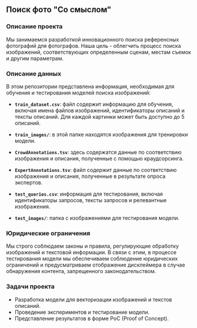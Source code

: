 ## Поиск фото "Со смыслом"

### Описание проекта

Мы занимаемся разработкой инновационного поиска референсных фотографий для фотографов. Наша цель - облегчить процесс поиска изображений, соответствующих определенным сценам, местам съемок и другим параметрам.

### Описание данных

В этом репозитории представлена информация, необходимая для обучения и тестирования моделей поиска изображений:

- **`train_dataset.csv`**: файл содержит информацию для обучения, включая имена файлов изображений, идентификаторы описаний и тексты описаний. Для каждой картинки может быть доступно до 5 описаний.

- **`train_images/`**: в этой папке находятся изображения для тренировки модели.

- **`CrowdAnnotations.tsv`**: здесь содержатся данные по соответствию изображения и описания, полученные с помощью краудсорсинга. 

- **`ExpertAnnotations.tsv`**: файл содержит данные по соответствию изображения и описания, полученные в результате опроса экспертов.

- **`test_queries.csv`**: информация для тестирования, включая идентификаторы запросов, тексты запросов и релевантные изображения.

- **`test_images/`**: папка с изображениями для тестирования модели.

### Юридические ограничения

Мы строго соблюдаем законы и правила, регулирующие обработку изображений и текстовой информации. В связи с этим, в процессе тестирования модели мы обеспечиваем соблюдение юридических ограничений и предусматриваем отображение дисклеймера в случае обнаружения контента, запрещенного законодательством.

### Задачи проекта

- Разработка модели для векторизации изображений и текстов описаний.
- Проведение экспериментов и тестирование модели.
- Представление результатов в форме PoC (Proof of Concept).

